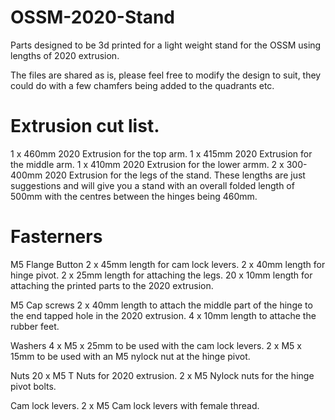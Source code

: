 # OSSM-2020-Stand
Parts designed to be 3d printed for a light weight stand for the OSSM using lengths of 2020 extrusion.

The files are shared as is, please feel free to modify the design to suit, they could do with a few chamfers being added to the quadrants etc.

# Extrusion cut list.
1 x 460mm 2020 Extrusion for the top arm.
1 x 415mm 2020 Extrusion for the middle arm.
1 x 410mm 2020 Extrusion for the lower armm.
2 x 300-400mm 2020 Extrusion for the legs of the stand.
These lengths are just suggestions and will give you a stand with an overall folded length of 500mm with the centres between the hinges being 460mm.

# Fasterners
M5 Flange Button
2 x 45mm length for cam lock levers.
2 x 40mm length for hinge pivot.
2 x 25mm length for attaching the legs.
20 x 10mm length for attaching the printed parts to the 2020 extrusion.

M5 Cap screws
2 x 40mm length to attach the middle part of the hinge to the end tapped hole in the 2020 extrusion.
4 x 10mm length to attache the rubber feet.

Washers
4 x M5 x 25mm to be used with the cam lock levers.
2 x M5 x 15mm to be used with an M5 nylock nut at the hinge pivot.

Nuts
20 x M5 T Nuts for 2020 extrusion.
2 x M5 Nylock nuts for the hinge pivot bolts.

Cam lock levers.
2 x M5 Cam lock levers with female thread.
